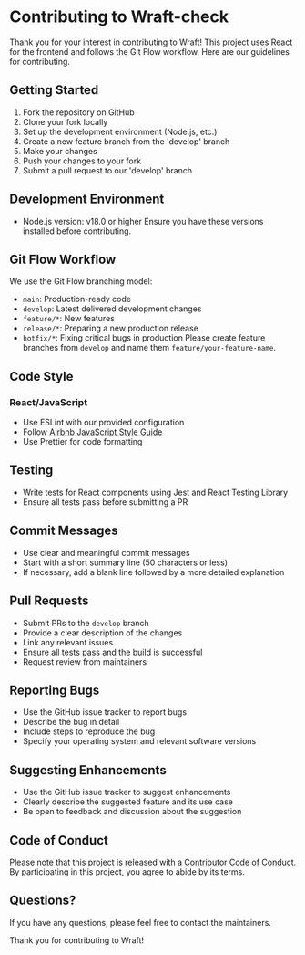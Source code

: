 # Contributing to Wraft-check 

Thank you for your interest in contributing to Wraft! This project uses React for the frontend and follows the Git Flow workflow. Here are our guidelines for contributing.

## Getting Started

1. Fork the repository on GitHub
2. Clone your fork locally
3. Set up the development environment (Node.js, etc.)
4. Create a new feature branch from the 'develop' branch
5. Make your changes
6. Push your changes to your fork
7. Submit a pull request to our 'develop' branch

## Development Environment

- Node.js version: v18.0 or higher
  Ensure you have these versions installed before contributing.

## Git Flow Workflow

We use the Git Flow branching model:

- `main`: Production-ready code
- `develop`: Latest delivered development changes
- `feature/*`: New features
- `release/*`: Preparing a new production release
- `hotfix/*`: Fixing critical bugs in production
  Please create feature branches from `develop` and name them `feature/your-feature-name`.

## Code Style

### React/JavaScript

- Use ESLint with our provided configuration
- Follow [Airbnb JavaScript Style Guide](https://github.com/airbnb/javascript)
- Use Prettier for code formatting

## Testing

- Write tests for React components using Jest and React Testing Library
- Ensure all tests pass before submitting a PR

## Commit Messages

- Use clear and meaningful commit messages
- Start with a short summary line (50 characters or less)
- If necessary, add a blank line followed by a more detailed explanation

## Pull Requests

- Submit PRs to the `develop` branch
- Provide a clear description of the changes
- Link any relevant issues
- Ensure all tests pass and the build is successful
- Request review from maintainers

## Reporting Bugs

- Use the GitHub issue tracker to report bugs
- Describe the bug in detail
- Include steps to reproduce the bug
- Specify your operating system and relevant software versions

## Suggesting Enhancements

- Use the GitHub issue tracker to suggest enhancements
- Clearly describe the suggested feature and its use case
- Be open to feedback and discussion about the suggestion

## Code of Conduct

Please note that this project is released with a [Contributor Code of Conduct](CODE_OF_CONDUCT.md). By participating in this project, you agree to abide by its terms.

## Questions?

If you have any questions, please feel free to contact the maintainers.

Thank you for contributing to Wraft!
